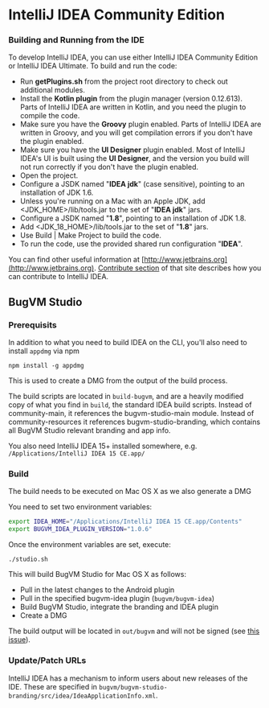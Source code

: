 # IntelliJ IDEA Community Edition
### Building and Running from the IDE
To develop IntelliJ IDEA, you can use either IntelliJ IDEA Community Edition or IntelliJ IDEA Ultimate. To build and run the code:
* Run **getPlugins.sh** from the project root directory to check out additional modules.
* Install the **Kotlin plugin** from the plugin manager (version 0.12.613). Parts of IntelliJ IDEA are written in Kotlin, and you need the plugin to compile the code.
* Make sure you have the **Groovy** plugin enabled. Parts of IntelliJ IDEA are written in Groovy, and you will get compilation errors if you don't have the plugin enabled.
* Make sure you have the **UI Designer** plugin enabled. Most of IntelliJ IDEA's UI is built using the **UI Designer**, and the version you build will not run correctly if you don't have the plugin enabled.
* Open the project.
* Configure a JSDK named "**IDEA jdk**" (case sensitive), pointing to an installation of JDK 1.6.
* Unless you're running on a Mac with an Apple JDK, add <JDK_HOME>/lib/tools.jar to the set of "**IDEA jdk**" jars.
* Configure a JSDK named "**1.8**", pointing to an installation of JDK 1.8.
* Add <JDK_18_HOME>/lib/tools.jar to the set of "**1.8**" jars.
* Use Build | Make Project to build the code.
* To run the code, use the provided shared run configuration "**IDEA**".

You can find other useful information at [http://www.jetbrains.org](http://www.jetbrains.org). [Contribute section](http://www.jetbrains.org/display/IJOS/Contribute) of that site describes how you can contribute to IntelliJ IDEA.

## BugVM Studio

### Prerequisits
In addition to what you need to build IDEA on the CLI, you'll also need to install `appdmg` via npm

```
npm install -g appdmg
```

This is used to create a DMG from the output of the build process.

The build scripts are located in `build-bugvm`, and are a heavily modified copy of what you find in `build`, the standard IDEA build scripts. Instead of community-main, it references the bugvm-studio-main module. Instead of community-resources it references bugvm-studio-branding, which contains all BugVM Studio relevant branding and app info.

You also need IntelliJ IDEA 15+ installed somewhere, e.g. `/Applications/IntelliJ IDEA 15 CE.app/`

### Build
The build needs to be executed on Mac OS X as we also generate a DMG 

You need to set two environment variables:

```bash
export IDEA_HOME="/Applications/IntelliJ IDEA 15 CE.app/Contents"
export BUGVM_IDEA_PLUGIN_VERSION="1.0.6"
```

Once the environment variables are set, execute:

```
./studio.sh
```

This will build BugVM Studio for Mac OS X as follows:
* Pull in the latest changes to the Android plugin
* Pull in the specified bugvm-idea plugin (`bugvm/bugvm-idea`)
* Build BugVM Studio, integrate the branding and IDEA plugin
* Create a DMG

The build output will be located in `out/bugvm` and will not be signed (see [this issue](https://github.com/bugvm/bugvm-studio/issues/3)).

### Update/Patch URLs
IntelliJ IDEA has a mechanism to inform users about new releases of the IDE. These are specified in `bugvm/bugvm-studio-branding/src/idea/IdeaApplicationInfo.xml`.
